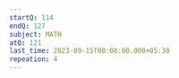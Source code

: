 ```yaml
---
startQ: 114
endQ: 127
subject: MATH
atQ: 121
last_time: 2023-09-15T00:00:00.000+05:30
repeation: 4
---
```


